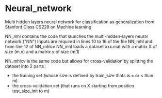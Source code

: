 # Neural_network
Multi hidden layers neural network for classification as generalization from Stanford Class CS229 on Machine learning

NN_mhl contains the code that launches the multi-hidden-layers neural network ("NN")
Inputs are required in lines 10 to 16 of the file NN_mhl and from line 12 of NN_mhlcv
NN_mhl loads a dataset xxx.mat with a matrix X of size (m,n) and a matrix y of size (m,1)

NN_mhlcv is the same code but allows for cross-validation by splitting the dataset into 2 parts :
 - the training set (whose size is defined by train_size thats is = or < than m)
 - the cross-validation set (that runs on X starting from position test_size_init to m)
 
